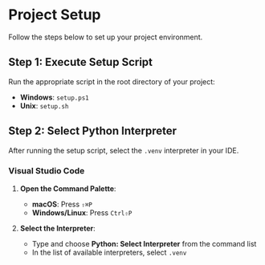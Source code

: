 # Project Setup
Follow the steps below to set up your project environment.


## Step 1: Execute Setup Script

Run the appropriate script in the root directory of your project:

- **Windows**: `setup.ps1`
- **Unix**: `setup.sh`

## Step 2: Select Python Interpreter

After running the setup script, select the `.venv` interpreter in your IDE.

### Visual Studio Code

1. **Open the Command Palette**:
   - **macOS**: Press `⇧⌘P`
   - **Windows/Linux**: Press `Ctrl⇧P`

2. **Select the Interpreter**:
   - Type and choose **Python: Select Interpreter** from the command list
   - In the list of available interpreters, select `.venv`